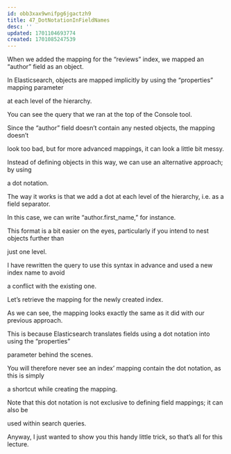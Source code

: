 ```yaml
---
id: obb3xax9wnifpg6jgactzh9
title: 47_DotNotationInFieldNames
desc: ''
updated: 1701104693774
created: 1701085247539
---
```

When we added the mapping for the “reviews” index, we mapped an “author” field as an object.

In Elasticsearch, objects are mapped implicitly by using the “properties” mapping parameter

at each level of the hierarchy.

You can see the query that we ran at the top of the Console tool.

Since the “author” field doesn’t contain any nested objects, the mapping doesn’t

look too bad, but for more advanced mappings, it can look a little bit messy.

Instead of defining objects in this way, we can use an alternative approach; by using

a dot notation.

The way it works is that we add a dot at each level of the hierarchy, i.e. as a field separator.

In this case, we can write “author.first_name,” for instance.

This format is a bit easier on the eyes, particularly if you intend to nest objects further than

just one level.

I have rewritten the query to use this syntax in advance and used a new index name to avoid

a conflict with the existing one.

Let’s retrieve the mapping for the newly created index.

As we can see, the mapping looks exactly the same as it did with our previous approach.

This is because Elasticsearch translates fields using a dot notation into using the “properties”

parameter behind the scenes.

You will therefore never see an index’ mapping contain the dot notation, as this is simply

a shortcut while creating the mapping.

Note that this dot notation is not exclusive to defining field mappings; it can also be

used within search queries.

Anyway, I just wanted to show you this handy little trick, so that’s all for this lecture.